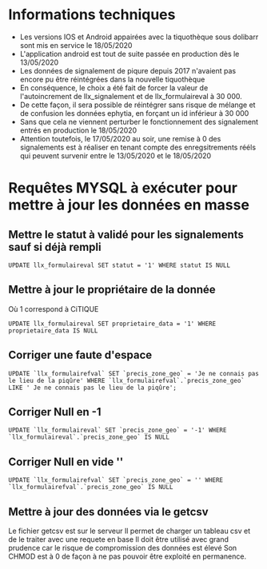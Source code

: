 # Informations techniques

 * Les versions IOS et Android appairées avec la tiquothèque sous dolibarr sont mis en service le 18/05/2020
 * L'application android est tout de suite passée en production dès le 13/05/2020
 * Les données de signalement de piqure depuis 2017 n'avaient pas encore pu être réintégrées dans la nouvelle tiquothèque
 * En conséquence, le choix a été fait de forcer la valeur de l'autoincrement de llx_signalement et de llx_formulaireval à 30 000.
 * De cette façon, il sera possible de réintégrer sans risque de mélange et de confusion les données ephytia, en forçant un id inférieur à 30 000
 * Sans que cela ne viennent perturber le fonctionnement des signalement entrés en production le 18/05/2020
 * Attention toutefois, le 17/05/2020 au soir, une remise à 0 des signalements est à réaliser en tenant compte des enregsitrements rééls qui peuvent survenir entre le 13/05/2020 et le 18/05/2020
 
 
# Requêtes MYSQL à exécuter pour mettre à jour les données en masse

## Mettre le statut à validé pour les signalements sauf si déjà rempli
```
UPDATE llx_formulaireval SET statut = '1' WHERE statut IS NULL
```

## Mettre à jour le propriétaire de la donnée
Où 1 correspond à CiTIQUE
```
UPDATE llx_formulaireval SET proprietaire_data = '1' WHERE proprietaire_data IS NULL
```

## Corriger une faute d'espace
```
UPDATE `llx_formulairefval` SET `precis_zone_geo` = 'Je ne connais pas le lieu de la piqûre' WHERE `llx_formulairefval`.`precis_zone_geo` LIKE ' Je ne connais pas le lieu de la piqûre'; 
```

## Corriger Null en -1
```
UPDATE `llx_formulaireval` SET `precis_zone_geo` = '-1' WHERE `llx_formulaireval`.`precis_zone_geo` IS NULL
```

## Corriger Null en vide ''
```
UPDATE `llx_formulairefval` SET `precis_zone_geo` = '' WHERE `llx_formulairefval`.`precis_zone_geo` IS NULL
```

## Mettre à jour des données via le getcsv
Le fichier getcsv est sur le serveur
Il permet de charger un tableau csv et de le traiter avec une requete en base
Il doit être utilisé avec grand prudence car le risque de compromission des données est élevé
Son CHMOD est à 0 de façon à ne pas pouvoir être exploité en permanence.